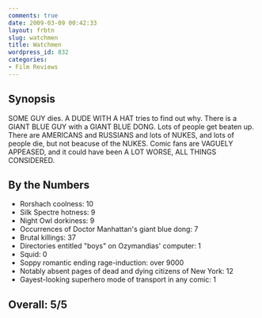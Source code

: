 ```yaml
---
comments: true
date: 2009-03-09 00:42:33
layout: frbtn
slug: watchmen
title: Watchmen
wordpress_id: 832
categories:
- Film Reviews
---
```


Synopsis
--------

SOME GUY dies.  A DUDE WITH A HAT tries to find out why.  There is a GIANT BLUE GUY with a GIANT BLUE DONG.  Lots of people get beaten up.  There are AMERICANS and RUSSIANS and lots of NUKES, and lots of people die, but not beacuse of the NUKES.  Comic fans are VAGUELY APPEASED, and it could have been A LOT WORSE, ALL THINGS CONSIDERED.

By the Numbers
--------------

* Rorshach coolness: 10  
* Silk Spectre hotness: 9  
* Night Owl dorkiness: 9  
* Occurrences of Doctor Manhattan's giant blue dong: 7  
* Brutal killings: 37  
* Directories entitled "boys" on Ozymandias' computer: 1  
* Squid: 0  
* Soppy romantic ending rage-induction: over 9000  
* Notably absent pages of dead and dying citizens of New York: 12  
* Gayest-looking superhero mode of transport in any comic: 1

Overall: 5/5
------------
